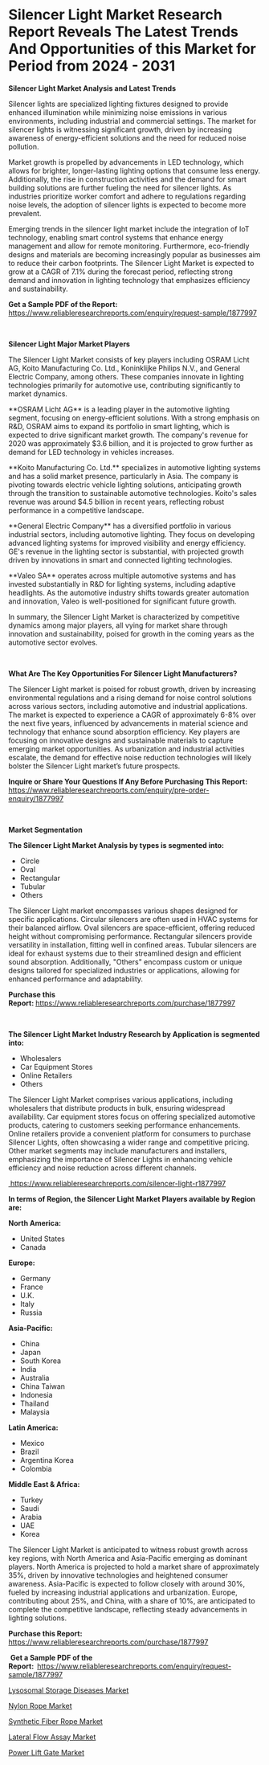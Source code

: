 <p><h1>Silencer Light Market Research Report Reveals The Latest Trends And Opportunities of this Market for Period from 2024 - 2031</h1></p><p><strong>Silencer Light Market Analysis and Latest Trends</strong></p>
<p><p>Silencer lights are specialized lighting fixtures designed to provide enhanced illumination while minimizing noise emissions in various environments, including industrial and commercial settings. The market for silencer lights is witnessing significant growth, driven by increasing awareness of energy-efficient solutions and the need for reduced noise pollution.</p><p>Market growth is propelled by advancements in LED technology, which allows for brighter, longer-lasting lighting options that consume less energy. Additionally, the rise in construction activities and the demand for smart building solutions are further fueling the need for silencer lights. As industries prioritize worker comfort and adhere to regulations regarding noise levels, the adoption of silencer lights is expected to become more prevalent.</p><p>Emerging trends in the silencer light market include the integration of IoT technology, enabling smart control systems that enhance energy management and allow for remote monitoring. Furthermore, eco-friendly designs and materials are becoming increasingly popular as businesses aim to reduce their carbon footprints. The Silencer Light Market is expected to grow at a CAGR of 7.1% during the forecast period, reflecting strong demand and innovation in lighting technology that emphasizes efficiency and sustainability.</p></p>
<p><strong>Get a Sample PDF of the Report:&nbsp;</strong> <a href="https://www.reliableresearchreports.com/enquiry/request-sample/1877997?utm_campaign=24&utm_medium=2&utm_source=Github&utm_content=ia&utm_term=02112024&utm_id=silencer-light">https://www.reliableresearchreports.com/enquiry/request-sample/1877997</a></p>
<p>&nbsp;</p>
<p><strong>Silencer Light Major Market Players</strong></p>
<p><p>The Silencer Light Market consists of key players including OSRAM Licht AG, Koito Manufacturing Co. Ltd., Koninklijke Philips N.V., and General Electric Company, among others. These companies innovate in lighting technologies primarily for automotive use, contributing significantly to market dynamics.</p><p>**OSRAM Licht AG** is a leading player in the automotive lighting segment, focusing on energy-efficient solutions. With a strong emphasis on R&D, OSRAM aims to expand its portfolio in smart lighting, which is expected to drive significant market growth. The company's revenue for 2020 was approximately $3.6 billion, and it is projected to grow further as demand for LED technology in vehicles increases.</p><p>**Koito Manufacturing Co. Ltd.** specializes in automotive lighting systems and has a solid market presence, particularly in Asia. The company is pivoting towards electric vehicle lighting solutions, anticipating growth through the transition to sustainable automotive technologies. Koito's sales revenue was around $4.5 billion in recent years, reflecting robust performance in a competitive landscape.</p><p>**General Electric Company** has a diversified portfolio in various industrial sectors, including automotive lighting. They focus on developing advanced lighting systems for improved visibility and energy efficiency. GE's revenue in the lighting sector is substantial, with projected growth driven by innovations in smart and connected lighting technologies.</p><p>**Valeo SA** operates across multiple automotive systems and has invested substantially in R&D for lighting systems, including adaptive headlights. As the automotive industry shifts towards greater automation and innovation, Valeo is well-positioned for significant future growth.</p><p>In summary, the Silencer Light Market is characterized by competitive dynamics among major players, all vying for market share through innovation and sustainability, poised for growth in the coming years as the automotive sector evolves.</p></p>
<p>&nbsp;</p>
<p><strong>What Are The Key Opportunities For Silencer Light Manufacturers?</strong></p>
<p><p>The Silencer Light market is poised for robust growth, driven by increasing environmental regulations and a rising demand for noise control solutions across various sectors, including automotive and industrial applications. The market is expected to experience a CAGR of approximately 6-8% over the next five years, influenced by advancements in material science and technology that enhance sound absorption efficiency. Key players are focusing on innovative designs and sustainable materials to capture emerging market opportunities. As urbanization and industrial activities escalate, the demand for effective noise reduction technologies will likely bolster the Silencer Light market’s future prospects.</p></p>
<p><strong>Inquire or Share Your Questions If Any Before Purchasing This Report:</strong> <a href="https://www.reliableresearchreports.com/enquiry/pre-order-enquiry/1877997?utm_campaign=24&utm_medium=2&utm_source=Github&utm_content=ia&utm_term=02112024&utm_id=silencer-light">https://www.reliableresearchreports.com/enquiry/pre-order-enquiry/1877997</a></p>
<p>&nbsp;</p>
<p><strong>Market Segmentation</strong></p>
<p><strong>The Silencer Light Market Analysis by types is segmented into:</strong></p>
<p><ul><li>Circle</li><li>Oval</li><li>Rectangular</li><li>Tubular</li><li>Others</li></ul></p>
<p><p>The Silencer Light market encompasses various shapes designed for specific applications. Circular silencers are often used in HVAC systems for their balanced airflow. Oval silencers are space-efficient, offering reduced height without compromising performance. Rectangular silencers provide versatility in installation, fitting well in confined areas. Tubular silencers are ideal for exhaust systems due to their streamlined design and efficient sound absorption. Additionally, "Others" encompass custom or unique designs tailored for specialized industries or applications, allowing for enhanced performance and adaptability.</p></p>
<p><strong>Purchase this Report:&nbsp;</strong><a href="https://www.reliableresearchreports.com/purchase/1877997?utm_campaign=24&utm_medium=2&utm_source=Github&utm_content=ia&utm_term=02112024&utm_id=silencer-light">https://www.reliableresearchreports.com/purchase/1877997</a></p>
<p>&nbsp;</p>
<p><strong>The Silencer Light Market Industry Research by Application is segmented into:</strong></p>
<p><ul><li>Wholesalers</li><li>Car Equipment Stores</li><li>Online Retailers</li><li>Others</li></ul></p>
<p><p>The Silencer Light Market comprises various applications, including wholesalers that distribute products in bulk, ensuring widespread availability. Car equipment stores focus on offering specialized automotive products, catering to customers seeking performance enhancements. Online retailers provide a convenient platform for consumers to purchase Silencer Lights, often showcasing a wider range and competitive pricing. Other market segments may include manufacturers and installers, emphasizing the importance of Silencer Lights in enhancing vehicle efficiency and noise reduction across different channels.</p></p>
<p><a href="https://www.reliableresearchreports.com/silencer-light-r1877997?utm_campaign=24&utm_medium=2&utm_source=Github&utm_content=ia&utm_term=02112024&utm_id=silencer-light">&nbsp;https://www.reliableresearchreports.com/silencer-light-r1877997</a></p>
<p><strong>In terms of Region, the Silencer Light Market Players available by Region are:</strong></p>
<p>
    <p> <strong> North America: </strong>
        <ul>
            <li>United States</li>
            <li>Canada</li>
        </ul>
        </p> 
    <p> <strong> Europe: </strong>
        <ul>
            <li>Germany</li>
            <li>France</li>
            <li>U.K.</li>
            <li>Italy</li>
            <li>Russia</li>
        </ul>
        </p> 
    <p> <strong> Asia-Pacific: </strong>
        <ul>
            <li>China</li>
            <li>Japan</li>
            <li>South Korea</li>
            <li>India</li>
            <li>Australia</li>
            <li>China Taiwan</li>
            <li>Indonesia</li>
            <li>Thailand</li>
            <li>Malaysia</li>
        </ul>
        </p> 
    <p> <strong> Latin America: </strong>
        <ul>
            <li>Mexico</li>
            <li>Brazil</li>
            <li>Argentina Korea</li>
            <li>Colombia</li>
        </ul>
        </p> 
    <p> <strong> Middle East & Africa: </strong>
        <ul>
            <li>Turkey</li>
            <li>Saudi</li>
            <li>Arabia</li>
            <li>UAE</li>
            <li>Korea</li>
        </ul>
    </p>
    </p>
<p><p>The Silencer Light Market is anticipated to witness robust growth across key regions, with North America and Asia-Pacific emerging as dominant players. North America is projected to hold a market share of approximately 35%, driven by innovative technologies and heightened consumer awareness. Asia-Pacific is expected to follow closely with around 30%, fueled by increasing industrial applications and urbanization. Europe, contributing about 25%, and China, with a share of 10%, are anticipated to complete the competitive landscape, reflecting steady advancements in lighting solutions.</p></p>
<p><strong>Purchase this Report: </strong><a href="https://www.reliableresearchreports.com/purchase/1877997?utm_campaign=24&utm_medium=2&utm_source=Github&utm_content=ia&utm_term=02112024&utm_id=silencer-light">https://www.reliableresearchreports.com/purchase/1877997</a></p>
<p>&nbsp;<strong>Get a Sample PDF of the Report:&nbsp;&nbsp;</strong><a href="https://www.reliableresearchreports.com/enquiry/request-sample/1877997?utm_campaign=24&utm_medium=2&utm_source=Github&utm_content=ia&utm_term=02112024&utm_id=silencer-light">https://www.reliableresearchreports.com/enquiry/request-sample/1877997</a></p>
<p><strong></strong></p>
<p><p><a href="https://issuu.com/reportprime-2/docs/lysosomal-storage-diseases-market-s_ce311a952614a7?utm_campaign=24&utm_medium=2&utm_source=Github&utm_content=ia&utm_term=02112024&utm_id=silencer-light">Lysosomal Storage Diseases Market</a></p><p><a href="https://www.linkedin.com/pulse/booming-nylon-rope-market-sector-analysis-growth-projections-kxo9c?utm_campaign=24&utm_medium=2&utm_source=Github&utm_content=ia&utm_term=02112024&utm_id=silencer-light">Nylon Rope Market</a></p><p><a href="https://www.linkedin.com/pulse/investment-opportunities-synthetic-fiber-rope-sector-risk-analysis-ronic?utm_campaign=24&utm_medium=2&utm_source=Github&utm_content=ia&utm_term=02112024&utm_id=silencer-light">Synthetic Fiber Rope Market</a></p><p><a href="https://issuu.com/reportprime-2/docs/lateral-flow-assay-market-size-2030_868eb1cb518971?utm_campaign=24&utm_medium=2&utm_source=Github&utm_content=ia&utm_term=02112024&utm_id=silencer-light">Lateral Flow Assay Market</a></p><p><a href="https://github.com/inouyeaowaugh3/Market-Research-Report-List-1/blob/main/power-lift-gate-market.md?utm_campaign=24&utm_medium=2&utm_source=Github&utm_content=ia&utm_term=02112024&utm_id=silencer-light">Power Lift Gate Market</a></p></p>